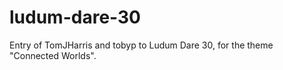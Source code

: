 ludum-dare-30
=============

Entry of TomJHarris and tobyp to Ludum Dare 30, for the theme "Connected Worlds".
